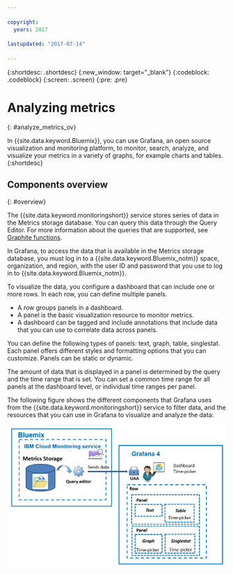 ```yaml
---

copyright:
  years: 2017

lastupdated: "2017-07-14"

---
```


{:shortdesc: .shortdesc}
{:new_window: target="_blank"}
{:codeblock: .codeblock}
{:screen: .screen}
{:pre: .pre}


# Analyzing metrics
{: #analyze_metrics_ov}

In {{site.data.keyword.Bluemix}}, you can use Grafana, an open source visualization and monitoring platform, to monitor, search, analyze, and visualize your metrics in a variety of graphs, for example charts and tables. 
{:shortdesc}


## Components overview
{: #overview}

The {{site.data.keyword.monitoringshort}} service stores series of data in the Metrics storage database. You can query this data through the Query Editor. For more information about the queries that are supported, see [Graphite functions](http://graphite.readthedocs.io/en/latest/functions.html).

In Grafana, to access the data that is available in the Metrics storage database, you must log in to a {{site.data.keyword.Bluemix_notm}} space, organization, and region, with the user ID and password that you use to log in to {{site.data.keyword.Bluemix_notm}}. 

To visualize the data, you configure a dashboard that can include one or more rows. In each row, you can define multiple panels. 

* A row groups panels in a dashboard. 
* A panel is the basic visualization resource to monitor metrics. 
* A dashboard can be tagged and include annotations that include data that you can use to correlate data across panels.

You can define the following types of panels: text, graph, table, singlestat. Each panel offers different styles and formatting options that you can customize. Panels can be static or dynamic.

The amount of data that is displayed in a panel is determined by the query and the time range that is set. You can set a common time range for all panels at the dashboard level, or individual time ranges per panel.

The following figure shows the different components that Grafana uses from the {{site.data.keyword.monitoringshort}} service to filter data, and the resources that you can use in Grafana to visualize and analyze the data:

![High level component overview of the resources in the {{site.data.keyword.monitoringlong}} service and in Grafana that you use to display and monitor metrics](images/grafana_ov_f1.gif)





